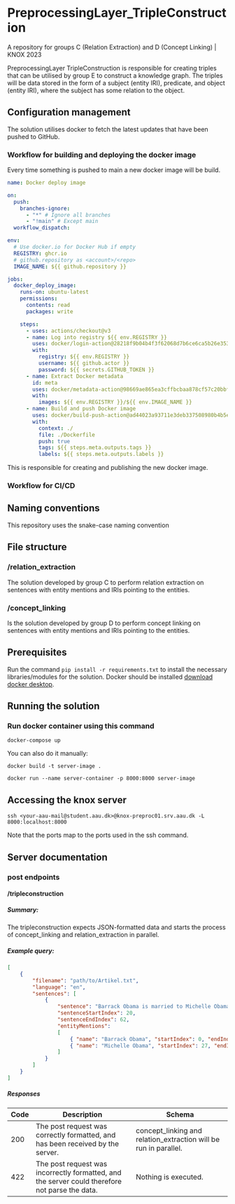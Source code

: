 # PreprocessingLayer_TripleConstruction
A repository for groups C (Relation Extraction) and D (Concept Linking) | KNOX 2023

PreprocessingLayer TripleConstruction is responsible for creating triples that can be utilised by group E to construct a knowledge graph.
The triples will be data stored in the form of a subject (entity IRI), predicate, and object (entity IRI), where the subject has some relation to the object. 

## Configuration management 
The solution utilises docker to fetch the latest updates that have been pushed to GitHub.

### Workflow for building and deploying the docker image
Every time something is pushed to main a new docker image will be build. 
```yml
name: Docker deploy image

on: 
  push:
    branches-ignore:
      - "*" # Ignore all branches
      - "!main" # Except main
  workflow_dispatch:

env:
  # Use docker.io for Docker Hub if empty
  REGISTRY: ghcr.io
  # github.repository as <account>/<repo>
  IMAGE_NAME: ${{ github.repository }}

jobs: 
  docker_deploy_image:
    runs-on: ubuntu-latest
    permissions:
      contents: read
      packages: write

    steps:
      - uses: actions/checkout@v3
      - name: Log into registry ${{ env.REGISTRY }}
        uses: docker/login-action@28218f9b04b4f3f62068d7b6ce6ca5b26e35336c
        with:
          registry: ${{ env.REGISTRY }}
          username: ${{ github.actor }}
          password: ${{ secrets.GITHUB_TOKEN }}
      - name: Extract Docker metadata
        id: meta
        uses: docker/metadata-action@98669ae865ea3cffbcbaa878cf57c20bbf1c6c38
        with:
          images: ${{ env.REGISTRY }}/${{ env.IMAGE_NAME }}
      - name: Build and push Docker image
        uses: docker/build-push-action@ad44023a93711e3deb337508980b4b5e9bcdc5dc
        with:
          context: ./
          file: ./Dockerfile
          push: true
          tags: ${{ steps.meta.outputs.tags }}
          labels: ${{ steps.meta.outputs.labels }}

```
This is responsible for creating and publishing the new docker image. 


### Workflow for CI/CD


## Naming conventions
This repository uses the snake-case naming convention

## File structure
### /relation_extraction 
The solution developed by group C to perform relation extraction on sentences with entity mentions and IRIs pointing to the entities.

### /concept_linking
Is the solution developed by group D to perform concept linking on sentences with entity mentions and IRIs pointing to the entities.

## Prerequisites
Run the command `pip install -r requirements.txt` to install the necessary libraries/modules for the solution.
Docker should be installed <a href="https://www.docker.com/products/docker-desktop/">download docker desktop</a>.

## Running the solution
### Run docker container using this command
`docker-compose up`

You can also do it manually:

`docker build -t server-image .`

`docker run --name server-container -p 8000:8000 server-image`

## Accessing the knox server
`ssh <your-aau-mail@student.aau.dk>@knox-preproc01.srv.aau.dk -L 8000:localhost:8000`

Note that the ports map to the ports used in the ssh command. 

## Server documentation

### post endpoints

#### /tripleconstruction
##### Summary:
The tripleconstruction expects JSON-formatted data and starts the process of concept_linking and relation_extraction in parallel.

##### Example query:
```json
[
    {
        "filename": "path/to/Artikel.txt",
        "language": "en",
        "sentences": [
            {
                "sentence": "Barrack Obama is married to Michelle Obama.",
                "sentenceStartIndex": 20,
                "sentenceEndIndex": 62,
                "entityMentions": 
                [
                    { "name": "Barrack Obama", "startIndex": 0, "endIndex": 12, "iri": "knox-kb01.srv.aau.dk/Barack_Obama" },
                    { "name": "Michelle Obama", "startIndex": 27, "endIndex": 40, "iri": "knox-kb01.srv.aau.dk/Michele_Obama" }
                ]
            }
        ]
    }
]

```

##### Responses

| Code | Description | Schema |
| ---- | ----------- | ------ |
|  200  | The post request was correctly formatted, and has been received by the server. | concept_linking and relation_extraction will be run in parallel.  |
|  422  | The post request was incorrectly formatted, and the server could therefore not parse the data. | Nothing is executed.  |

